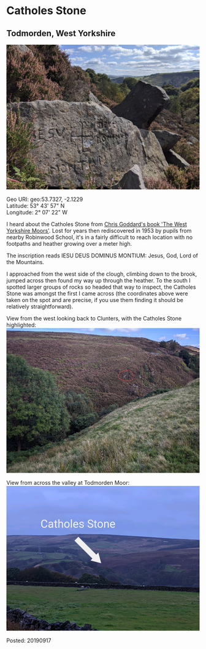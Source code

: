 # Catholes Stone

## Todmorden, West Yorkshire

![catholes_stone_1](images/catholes_stone_1.jpg)

Geo URI: geo:53.7327, -2.1229  
Latitude: 53° 43' 57" N  
Longitude: 2° 07' 22" W  

I heard about the Catholes Stone from [Chris Goddard's book 'The West Yorkshire Moors'](https://christophergoddard.net/product/west-yorkshire-moors/). Lost for years then rediscovered in 1953 by pupils from nearby Robinwood School, it's in a fairly difficult to reach location with no footpaths and heather growing over a meter high.

The inscription reads IESU DEUS DOMINUS MONTIUM: Jesus, God, Lord of the Mountains.

I approached from the west side of the clough, climbing down to the brook, jumped across then found my way up through the heather. To the south I spotted larger groups of rocks so headed that way to inspect, the Catholes Stone was amongst the first I came across (the coordinates above were taken on the spot and are precise, if you use them finding it should be relatively straightforward).

View from the west looking back to Clunters, with the Catholes Stone highlighted:
![catholes_stone_2](images/catholes_stone_2.jpg)

View from across the valley at Todmorden Moor:
![catholes_stone_3](images/catholes_stone_3.png)

Posted: 20190917